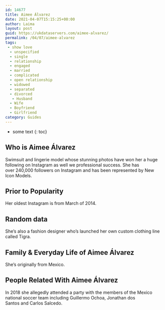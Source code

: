 ```yaml
---
id: 14677
title: Aimee Álvarez
date: 2021-04-07T15:15:25+00:00
author: Laima
layout: post
guid: https://ukdataservers.com/aimee-alvarez/
permalink: /04/07/aimee-alvarez
tags:
 - show love
  - unspecified
  - single
  - relationship
  - engaged
  - married
  - complicated
  - open relationship
  - widowed
  - separated
  - divorced
   - Husband
  - Wife
  - Boyfriend
  - Girlfriend
category: Guides
---
```


* some text
{: toc}


## Who is Aimee Álvarez
                  
                  
                  
Swimsuit and lingerie model whose stunning photos have won her a huge following on Instagram as well we professional success. She has over 240,000 followers on Instagram and has been represented by New Icon Models. 
                  
              
            
              
            
                
                
                
## Prior to Popularity
                  
                  
                  
Her oldest Instagram is from March of 2014. 
                  
              
            
              
            
                
                
                
## Random data
                  
                  
                  
She&#8217;s also a fashion designer who&#8217;s launched her own custom clothing line called Tigra. 
                  
              
            
              
            
                
                
                
## Family & Everyday Life of Aimee Álvarez
                  
                  
                  
She&#8217;s originally from Mexico. 
                  
              
            
              
            
                
                
                
## People Related With Aimee Álvarez
                  
                  
                  
In 2018 she allegedly attended a party with the members of the Mexico national soccer team including Guillermo Ochoa, Jonathan dos Santos and Carlos Salcedo. 
                  
              
            
              
            
                
              
            
              
              
            
            
              
            
          
          
          
